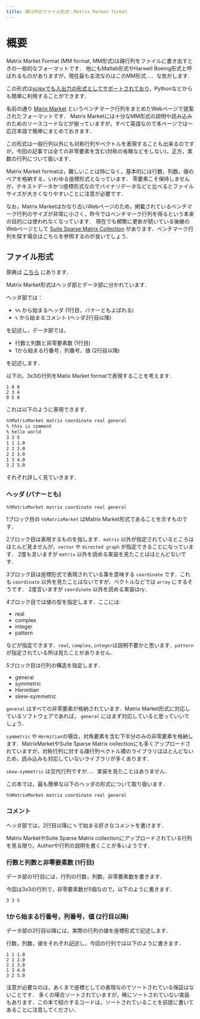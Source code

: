 ```yaml
---
title: 疎行列のファイル形式：Matrix Market format
---
```


# 概要
Matrix Market Format (MM format, MM形式)は疎行列をファイルに書き出すときの一般的なフォーマットです．
他にもMatlab形式やHarwell Boeing形式と呼ばれるものがありますが，現在最も主流なのはこのMM形式．．．な気がします．

この形式は[scipyでも入出力の形式としてサポートされており](https://docs.scipy.org/doc/scipy/reference/generated/scipy.io.mmwrite.html)，Pythonなどからも簡単に利用することができます．

名前の通り [Marix Market](https://math.nist.gov/MatrixMarket/) というベンチマーク行列をまとめたWebページで提案されたフォーマットです．
Matrix Marketには十分なMM形式の説明や読み込みのためのソースコードなどが揃っていますが，すべて英語なので本ページでは一応日本語で簡単にまとめておきます．

この形式は一般行列以外にも対称行列やベクトルを表現することも出来るのですが，今回の記事では全ての非零要素を含む(対称の省略などをしない)，正方，実数の行列について扱います．

Matrix Market formatは，難しいことは特になく，基本的には行数，列数，値のペアを格納する，いわゆる座標形式となっています．
零要素こそ保持しませんが，テキストデータかつ座標形式なのでバイナリデータなどと比べるとファイルサイズが大きくなりやすいことに注意が必要です．

なお，Matrix Marketはかなり古いWebページのため，掲載されているベンチマーク行列のサイズが非常に小さく，昨今ではベンチマーク行列を得るという本来の目的には使われなくなっています．
現在でも頻繁に更新が続いている後継のWebページとして [Suite Sparse Matrix Collection](https://sparse.tamu.edu/) があります．ベンチマーク行列を探す場合はこちらを参照するのが良いでしょう．

## ファイル形式
原典は [こちら](https://math.nist.gov/MatrixMarket/formats.html) にあります．

Matrix Market形式はヘッダ部とデータ部に分かれています．

ヘッダ部では：
- `%%` から始まるヘッダ (1行目，バナーともよばれる)
- `%` から始まるコメント (ヘッダ2行目以降)

を記述し，データ部では，

- 行数と列数と非零要素数 (1行目)
- 1から始まる行番号，列番号，値 (2行目以降)

を記述します．

以下の，3x3の行列をMatix Market formatで表現することを考えます．

```
1 0 0
2 3 4
0 5 0
```

これは以下のように表現できます．

```sh
%%MatrixMarket matrix coordinate real general
% this is comment
% hello world
3 3 5
1 1 1.0
2 1 2.0
2 2 3.0
1 3 4.0
3 2 5.0
```

それぞれ詳しく見ていきます．

### ヘッダ (バナーとも)

```
%%MatrixMarket matrix coordinate real general
```

1ブロック目の `%%MatrixMarket` はMatrix Market形式であることを示すものです．

2ブロック目は表現するものを指します．`matrix` 以外が指定されているところはほとんど見ませんが，`vector` や `directed graph` が指定できることになっています．
2度も言いますが `matrix` 以外を読める実装を見たことはほとんどないです．

3ブロック目は座標形式で表現されている事を意味する `coordinate` です．これも `coordinate` 以外を見たことはないですが，ベクトルなどでは `array` にするそうです．
2度言いますが `coordinate` 以外を読める実装はry．

4ブロック目では値の型を指定します．ここには:
- real
- complex
- integer
- pattern

などが指定できます．`real`, `complex`, `integer`は説明不要かと思います．`pattern` が指定されている所は見たことがありません．

5ブロック目は行列の構造を指定します．
- general
- symmetric
- Hermitian
- skew-symmetric

`general` はすべての非零要素が格納されています．Matrix Market形式に対応しているソフトウェアであれば， `general` にはまず対応していると思っていいでしょう．

`symmetric` や `Hermitian`の場合，対角要素を含む下半分のみの非零要素を格納します．MatrixMarketやSuite Sparse Matrix collectionにも多くアップロードされていますが，対称行列に対する疎行列ベクトル積のライブラリはほとんどないため，読み込みも対応していないライブラリが多くあります．

`skew-symmetric` は交代行列ですが．．．実装を見たことはありません．

この本では，最も簡単な以下のヘッダの形式について取り扱います．

```
%%MatrixMarket matrix coordinate real general
```

### コメント

ヘッダ部では，2行目以降に `%` で始まる好きなコメントを書けます．

Matrix MarketやSuite Sparse Matrix collectionにアップロードされている行列を見る限り，Authorや行列の説明を書くことが多いようです．

### 行数と列数と非零要素数 (1行目)
データ部の1行目には，行列の行数，列数，非零要素数を書きます．

今回は3x3の行列で，非零要素数が5個なので，以下のように書きます．

```
3 3 5
```

### 1から始まる行番号，列番号，値 (2行目以降)
データ部の2行目以降には，実際の行列の値を座標形式で記述します．

行数，列数，値をそれぞれ記述し，今回の行列では以下のように書きます．

```
1 1 1.0
2 1 2.0
2 2 3.0
1 3 4.0
3 2 5.0
```

注意が必要なのは，あくまで座標としての表現なのでソートされている保証はないことです．
多くの場合ソートされていますが，稀にソートされていない実装もあります．この本で紹介するコードは，ソートされていることを前提に書いてあることに注意してください．

